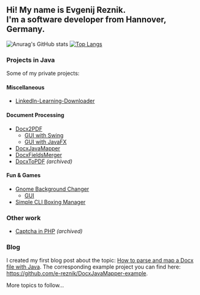 ## Hi! My name is Evgenij Reznik. <br /> I'm a software developer from Hannover, Germany.

![Anurag's GitHub stats](https://github-readme-stats.vercel.app/api?username=e-reznik&show_icons=true&theme=transparent)
[![Top Langs](https://github-readme-stats.vercel.app/api/top-langs/?username=e-reznik&layout=donut)](https://github.com/anuraghazra/github-readme-stats)


<!---
### For those interested in statistics (like me):
<p float="left">
  <img align="center" src="https://github-readme-stats.vercel.app/api?username=e-reznik&show_icons=true&include_all_commits=true&count_private=true&hide_rank=true&disable_animations=true&custom_title=Repo Stats" />
  <img align="center" src="https://github-readme-stats.vercel.app/api/top-langs/?username=e-reznik" />
</p>
-->
  
### Projects in Java
Some of my private projects:

#### Miscellaneous 
- [LinkedIn-Learning-Downloader](https://github.com/e-reznik/LinkedIn-Learning-Downloader)

#### Document Processing
- [Docx2PDF](https://github.com/e-reznik/Docx2PDF)
  - [GUI with Swing](https://github.com/e-reznik/Docx2Pdf-Gui-Swing)
  - [GUI with JavaFX](https://github.com/e-reznik/Docx2Pdf-Gui-JavaFx)
- [DocxJavaMapper](https://github.com/e-reznik/DocxJavaMapper)
- [DocxFieldsMerger](https://github.com/e-reznik/DocxFieldsMerger)
- [DocxToPDF](https://github.com/e-reznik/DocxToPdf) *(archived)*

#### Fun & Games
- [Gnome Background Changer](https://github.com/e-reznik/GnomeBackgroundChanger)
  - [GUI](https://github.com/e-reznik/GnomeBackgroundChanger-Gui)
- [Simple CLI Boxing Manager](https://github.com/e-reznik/Box-Manager)

### Other work
- [Captcha in PHP](https://github.com/e-reznik/Spam-Prevention) *(archived)*

### Blog
I created my first blog post about the topic: [How to parse and map a Docx file with Java](https://e-reznik.de/how-to-parse-and-map-a-docx-file-with-java/). The corresponding example project you can find here: https://github.com/e-reznik/DocxJavaMapper-example.

More topics to follow...
